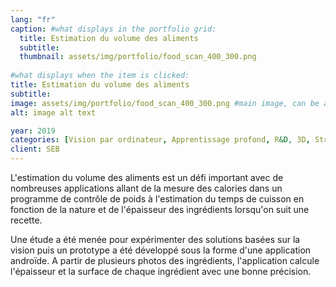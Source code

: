 ```yaml
---
lang: "fr"
caption: #what displays in the portfolio grid:
  title: Estimation du volume des aliments
  subtitle: 
  thumbnail: assets/img/portfolio/food_scan_400_300.png
  
#what displays when the item is clicked:
title: Estimation du volume des aliments
subtitle: 
image: assets/img/portfolio/food_scan_400_300.png #main image, can be a link or a file in assets/img/portfolio
alt: image alt text

year: 2019
categories: [Vision par ordinateur, Apprentissage profond, R&D, 3D, Structure from motion]
client: SEB
---
```

L'estimation du volume des aliments est un défi important avec de nombreuses applications allant de la mesure des calories dans un programme de contrôle de
poids à l'estimation du temps de cuisson en fonction de la nature et de l'épaisseur des ingrédients lorsqu'on suit une recette. 

Une étude a été menée pour expérimenter des solutions basées sur la vision puis un prototype a été développé sous la forme d'une application androïde. 
A partir de plusieurs photos des ingrédients, l'application calcule l'épaisseur et la surface de chaque ingrédient avec une bonne précision. 








